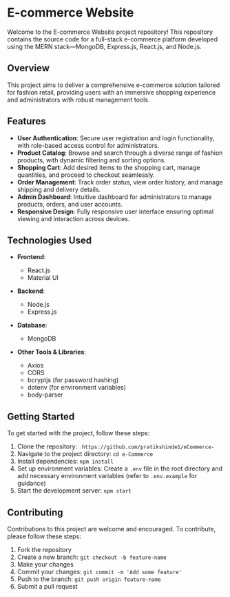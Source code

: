 # E-commerce Website

Welcome to the E-commerce Website project repository! This repository contains the source code for a full-stack e-commerce platform developed using the MERN stack—MongoDB, Express.js, React.js, and Node.js.

## Overview

This project aims to deliver a comprehensive e-commerce solution tailored for fashion retail, providing users with an immersive shopping experience and administrators with robust management tools. 
## Features

- **User Authentication**: Secure user registration and login functionality, with role-based access control for administrators.
- **Product Catalog**: Browse and search through a diverse range of fashion products, with dynamic filtering and sorting options.
- **Shopping Cart**: Add desired items to the shopping cart, manage quantities, and proceed to checkout seamlessly.
- **Order Management**: Track order status, view order history, and manage shipping and delivery details.
- **Admin Dashboard**: Intuitive dashboard for administrators to manage products, orders, and user accounts.
- **Responsive Design**: Fully responsive user interface ensuring optimal viewing and interaction across devices.

## Technologies Used

- **Frontend**:
  - React.js
  - Material UI

- **Backend**:
  - Node.js
  - Express.js

- **Database**:
  - MongoDB

- **Other Tools & Libraries**:
  - Axios
  - CORS
  - bcryptjs (for password hashing)
  - dotenv (for environment variables)
  - body-parser

## Getting Started

To get started with the project, follow these steps:

1. Clone the repository: ` https://github.com/pratikshinde1/eCommerce-`
2. Navigate to the project directory: `cd e-Commerce`
3. Install dependencies: `npm install`
4. Set up environment variables: Create a `.env` file in the root directory and add necessary environment variables (refer to `.env.example` for guidance)
5. Start the development server: `npm start`

## Contributing

Contributions to this project are welcome and encouraged. To contribute, please follow these steps:

1. Fork the repository
2. Create a new branch: `git checkout -b feature-name`
3. Make your changes
4. Commit your changes: `git commit -m 'Add some feature'`
5. Push to the branch: `git push origin feature-name`
6. Submit a pull request
